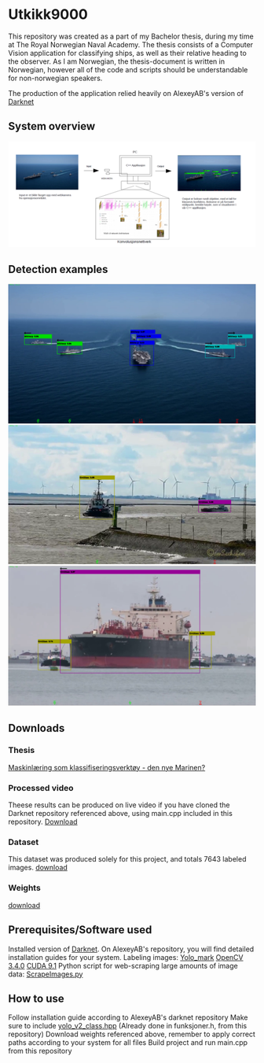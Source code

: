 # Utkikk9000
This repository was created as a part of my Bachelor thesis, during my time at The Royal Norwegian Naval Academy. 
The thesis consists of a Computer Vision application for classifying ships, as well as their relative heading to the observer.
As I am Norwegian, the thesis-document is written in Norwegian, however all of the code and scripts should be understandable for non-norwegian speakers.

The production of the application relied heavily on AlexeyAB's version of [Darknet](https://github.com/AlexeyAB/darknet)

## System overview
![System Overview](/pics/overview.png)

## Detection examples
![Military](/pics/example.png)
![Civillian](/pics/example2.png)
![Civillian](/pics/example3.png)

## Downloads

### Thesis

[Maskinlæring som klassifiseringsverktøy - den nye Marinen?](link)

### Processed video
Theese results can be produced on live video if you have cloned the Darknet repository referenced above, using main.cpp included in this repository.
[Download](https://mega.nz/file/bslxzDjB#X1X4wZ5_i2LbiFKnJbHR3_kJjXErW3aCWfHKJ1vjfCo)

### Dataset 
This dataset was produced solely for this project, and totals 7643 labeled images.
[download](https://mega.nz/file/jt1l3RIa#Mxx0paLdOb5fJAs4Bu1Z_waYa5Q8HbFMoGNzWl0C8xM)
### Weights
[download](https://mega.nz/file/u8tDDLqR#64C2QchJW3unnAM6k-slaxxGrEO2PRwu_rfx5vpecn0)

## Prerequisites/Software used 

Installed version of [Darknet](https://github.com/AlexeyAB/darknet). On AlexeyAB's repository, you will find detailed installation guides for your system.
Labeling images: [Yolo_mark](https://github.com/AlexeyAB/Yolo_mark)
[OpenCV 3.4.0](https://opencv.org/releases.html)
[CUDA 9.1](https://developer.nvidia.com/cuda-91-download-archive)
Python script for web-scraping large amounts of image data: [ScrapeImages.py](https://gist.github.com/genekogan/ebd77196e4bf0705db51f86431099e57)

## How to use
Follow installation guide according to AlexeyAB's darknet repository
Make sure to include [yolo_v2_class.hpp](https://github.com/AlexeyAB/darknet/blob/master/include/yolo_v2_class.hpp) (Already done in funksjoner.h, from this repository)
Download weights referenced above, remember to apply correct paths according to your system for all files
Build project and run main.cpp from this repository
